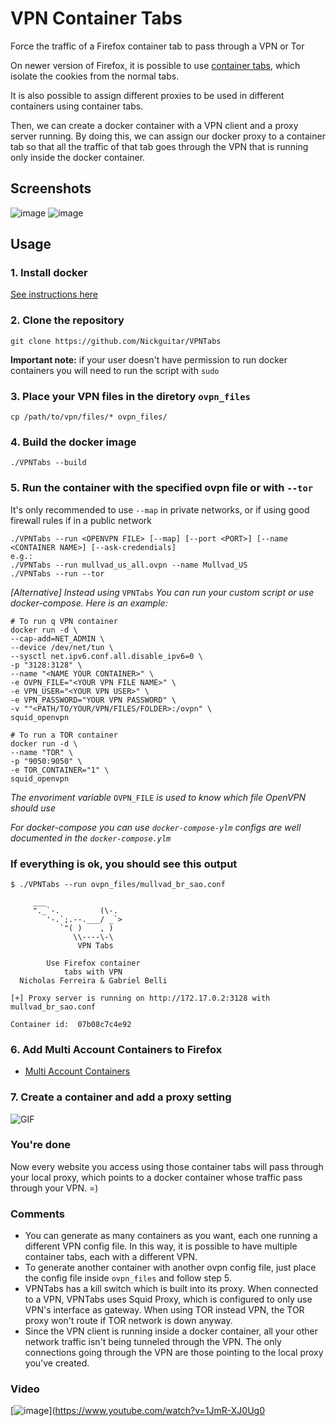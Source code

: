 # VPN Container Tabs
Force the traffic of a Firefox container tab to pass through a VPN or Tor

On newer version of Firefox, it is possible to use [container tabs](https://support.mozilla.org/en-US/kb/containers), which isolate the cookies from the normal tabs.

It is also possible to assign different proxies to be used in different containers using container tabs.

Then, we can create a docker container with a VPN client and a proxy server running. By doing this, we can assign our docker proxy to a container tab so that all the traffic of that tab goes through the VPN that is running only inside the docker container.

## Screenshots

![image](https://user-images.githubusercontent.com/3837916/137650333-093842d5-f6a0-4fe9-8f0b-769a8dbc9bdb.png)
![image](https://user-images.githubusercontent.com/3837916/137136513-26b4cd53-c8cc-4486-94e1-92d16332bdc0.png)


## Usage

### 1. Install docker
[See instructions here](https://docs.docker.com/engine/install/)

### 2. Clone the repository
```
git clone https://github.com/Nickguitar/VPNTabs
```
**Important note:** if your user doesn't have permission to run docker containers you will need to run the script with `sudo`

### 3. Place your VPN files in the diretory `ovpn_files`
```
cp /path/to/vpn/files/* ovpn_files/
```

### 4. Build the docker image
```
./VPNTabs --build
```
### 5. Run the container with the specified ovpn file or with `--tor`
It's only recommended to use `--map` in private networks, or if using good firewall rules if in a public network
```
./VPNTabs --run <OPENVPN FILE> [--map] [--port <PORT>] [--name <CONTAINER NAME>] [--ask-credendials]
e.g.:
./VPNTabs --run mullvad_us_all.ovpn --name Mullvad_US
./VPNTabs --run --tor
```

*[Alternative] Instead using* `VPNTabs` *You can run your custom script or use docker-compose. Here is an example:*
```
# To run q VPN container
docker run -d \
--cap-add=NET_ADMIN \
--device /dev/net/tun \
--sysctl net.ipv6.conf.all.disable_ipv6=0 \
-p "3128:3128" \
--name "<NAME YOUR CONTAINER>" \
-e OVPN_FILE="<YOUR VPN FILE NAME>" \
-e VPN_USER="<YOUR VPN USER>" \
-e VPN_PASSWORD="YOUR VPN PASSWORD" \
-v ""<PATH/TO/YOUR/VPN/FILES/FOLDER>:/ovpn" \
squid_openvpn

# To run a TOR container
docker run -d \
--name "TOR" \
-p "9050:9050" \
-e TOR_CONTAINER="1" \
squid_openvpn
```
*The envoriment variable* `OVPN_FILE` *is used to know which file OpenVPN should use*

*For docker-compose you can use `docker-compose-ylm` configs are well documented in the `docker-compose.ylm`*

### If everything is ok, you should see this output
```
$ ./VPNTabs --run ovpn_files/mullvad_br_sao.conf

     ___
     "._`-.         (\-.
        '-.`;.--.___/ _`>
           `"( )    , ) 
              \\----\-\
               VPN Tabs

        Use Firefox container
            tabs with VPN
  Nicholas Ferreira & Gabriel Belli

[+] Proxy server is running on http://172.17.0.2:3128 with mullvad_br_sao.conf

Container id:  07b08c7c4e92
```

### 6. Add Multi Account Containers to Firefox

- [Multi Account Containers](https://addons.mozilla.org/en-US/firefox/addon/multi-account-containers/)

### 7. Create a container and add a proxy setting

![GIF](https://user-images.githubusercontent.com/14808000/156259185-110ce85d-daa4-4087-b530-7c48c4487108.gif)

### You're done

Now every website you access using those container tabs will pass through your local proxy, which points to a docker container whose traffic pass through your VPN. =)

### Comments

- You can generate as many containers as you want, each one running a different VPN config file. In this way, it is possible to have multiple container tabs, each with a different VPN.
- To generate another container with another ovpn config file, just place the config file inside `ovpn_files` and follow step 5.
- VPNTabs has a kill switch which is built into its proxy. When connected to a VPN, VPNTabs uses Squid Proxy, which is configured to only use VPN's interface as gateway. When using TOR instead VPN, the TOR proxy won't route if TOR network is down anyway.
- Since the VPN client is running inside a docker container, all your other network traffic isn't being tunneled through the VPN. The only connections going through the VPN are those pointing to the local proxy you've created.

### Video

[![image](https://user-images.githubusercontent.com/3837916/139519441-5124bb99-3460-4ef6-8959-fc3a2f2c5e6e.png)](https://www.youtube.com/watch?v=1JmR-XJ0Ug0
